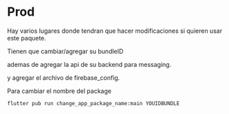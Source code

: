 # Prod

Hay varios lugares donde tendran que hacer modificaciones si quieren usar este paquete. 

Tienen que cambiar/agregar su bundleID

ademas de agregar la api de su backend para messaging. 

y agregar el archivo de firebase_config. 

Para cambiar el nombre del package
````
flutter pub run change_app_package_name:main YOUIDBUNDLE

